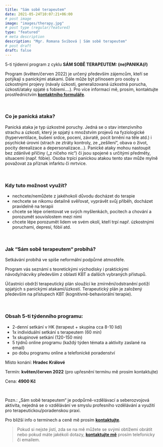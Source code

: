 ```yaml
---
title: "Sám sobě terapeutem"
date: 2021-05-24T10:07:21+06:00
# post image
image: "images/therapy.jpg"
# post type (regular/featured)
type: "featured"
# meta description
description: "Mgr. Romana Svíbová | Sám sobě terapeutem"
# post draft
draft: false
---
```


5-ti týdenní program z cyklu **SÁM SOBĚ TERAPEUTEM: (ne)PANIKA(ř)**

Program (květen/červen 2022) je určený především zájemcům, kteří se potýkají s panickými atakami. Dále může být přínosem pro osoby s úzkostnými projevy (návaly úzkosti, generalizovaná úzkostná porucha, úzkosti/ataky spjaté s fobiemi....).
Pro více informací mě, prosím, kontaktujte prostřednictvím [**kontaktního formuláře**](/contact).

<br>

### Co je panická ataka?
Panická ataka je typ úzkostné poruchy. Jedná se o stav intenzivního strachu a úzkosti, který je spjatý s množstvím projevů na fyziologické (hyperventilace, bušení srdce, pocení, závratě, pocit brnění na těle atd.) i psychické úrovni (strach ze ztráty kontroly, ze „zešílení“, obava o život, pocity derealizace a depersonalizace…). Panické ataky mohou nastoupit bez zdánlivé příčiny („z ničeho nic“) či jsou spojené s určitými předměty, situacemi (např. fóbie). Osoba trpící panickou atakou tento stav může mylně považovat za příznak infarktu či mrtvice.

<br>

### Kdy tuto možnost využít?
- nechcete/nemůžete z jakéhokoli důvodu docházet do terapie
- nechcete se nikomu detailně svěřovat, vyprávět svůj příběh, docházet pravidelně na terapii
- chcete se lépe orientovat ve svých myšlenkách, pocitech a chování a porozumět souvislostem mezi nimi
- chcete lépe porozumět lidem ve svém okolí, kteří trpí např. úzkostnými poruchami, depresí, fóbií atd.

<br>

### Jak “Sám sobě terapeutem“ probíhá?
Setkávání probíhá ve spíše neformální podpůrné atmosféře. 

Program vás seznámí s teoretickými východisky i praktickými návody/nácviky především z oblasti KBT a dalších vybraných přístupů.

Účastníci obdrží terapeutický plán sloužící ke zmírnění/odstranění potíží spjatých s panickými atakami/úzkostí. Terapeutický plán je založený především na přístupech KBT (kognitivně-behaviorální terapie).

<br>

### Obsah 5-ti týdenního programu:
- 2-denní setkání v HK (terapeut + skupina cca 8-10 lidí)
- 1x individuální setkání s terapeutem (60 min)
- 1x skupinové setkání (120-150 min)
- 5 týdnů online programu (každý týden témata a aktivity zaslané na email)
- po dobu programu online a telefonické poradenství

Místo konání: **Hradec Králové**

Termín: **květen/červen 2022** (pro upřesnění termínu mě prosím kontaktujte)

Cena: **4900 Kč**

<br>

Pozn.:
„Sám sobě terapeutem“ je podpůrně-vzdělávací a seberozvojová aktivita, nejedná se o vzdělávání ve smyslu profesního vzdělávání a využití pro terapeutickou/poradenskou praxi.

Pro bližší info o termínech a ceně mě prosím [**kontaktujte**](/contact).

> Pokud si nejste jistí, zda se na mě můžete se svými obtížemi obrátit nebo pokud máte jakékoli dotazy, [**kontaktujte mě**](/contact) prosím telefonicky či emailem.
